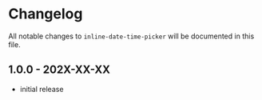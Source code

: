 # Changelog

All notable changes to `inline-date-time-picker` will be documented in this file.

## 1.0.0 - 202X-XX-XX

- initial release
